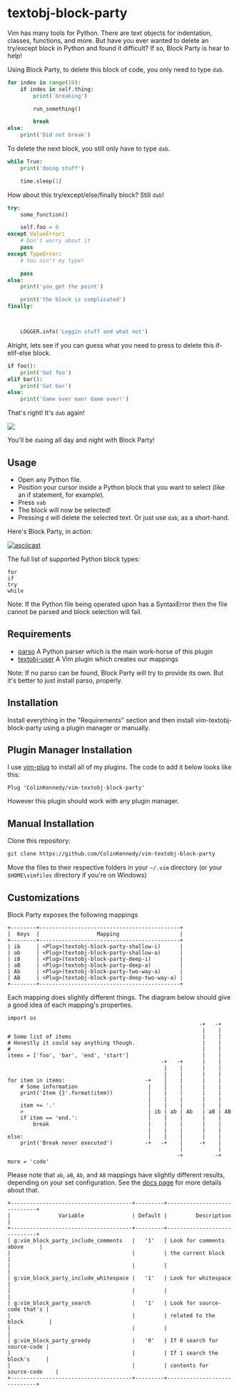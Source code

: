 textobj-block-party
===================

Vim has many tools for Python. There are text objects for indentation, classes,
functions, and more. But have you ever wanted to delete an try/except block in
Python and found it difficult? If so, Block Party is hear to help!

Using Block Party, to delete this block of code, you only need to type `dab`.


```python
for index in range(10):
    if index in self.thing:
        print('breaking')

        run_something()

        break
else:
    print('Did not break')
```

To delete the next block, you still only have to type `dab`.


```python
while True:
    print('doing stuff')

    time.sleep(1)
```

How about this try/except/else/finally block? Still `dab`!


```python
try:
    some_function()

    self.foo = 8
except ValueError:
    # Don't worry about it
    pass
except TypeError:
    # You ain't my type!

    pass
else:
    print('you get the point')

    print('the block is complicated')
finally:



    LOGGER.info('Loggin stuff and what not')
```

Alright, lets see if you can guess what you need to press
to delete this if-elif-else block.

```python
if foo():
    print('Got foo')
elif bar():
    print('Got bar')
else:
    print('Game over man! Game over!')
```

That's right! It's `dab` again!

![](http://pithytees.com/wp-content/uploads/2017/03/mmj-dab-bad-weed-wear-that-design.jpg)

You'll be `dab`ing all day and night with Block Party!


Usage
-----

- Open any Python file.
- Position your cursor inside a Python block that you want to select (like an
  if statement, for example).
- Press `vab`
- The block will now be selected!
- Pressing `d` will delete the selected text. Or just use `dab`, as a short-hand.

Here's Block Party, in action:

[![asciicast](https://asciinema.org/a/206550.png)](https://asciinema.org/a/206550)

The full list of supported Python block types:

    for
    if
    try
    while

Note: If the Python file being operated upon has a SyntaxError then the file
cannot be parsed and block selection will fail.


Requirements
------------

* [parso][1] A Python parser which is the main work-horse of this plugin
* [textobj-user][2] A Vim plugin which creates our mappings

[1]: https://pypi.org/project/parso
[2]: https://github.com/kana/vim-textobj-user

Note:
    If no parso can be found, Block Party will try to provide its own. But
    it's better to just install parso, properly.


Installation
------------

Install everything in the "Requirements" section and then install
vim-textobj-block-party using a plugin manager or manually.


Plugin Manager Installation
---------------------------

I use [vim-plug](https://github.com/junegunn/vim-plug) to install
all of my plugins. The code to add it below looks like this:

```vim
Plug 'ColinKennedy/vim-textobj-block-party'
```

However this plugin should work with any plugin manager.


Manual Installation
-------------------

Clone this repository:

```bash
git clone https://github.com/ColinKennedy/vim-textobj-block-party
```

Move the files to their respective folders in your `~/.vim` directory
(or your `$HOME\vimfiles` directory if you're on Windows)


Customizations
--------------

Block Party exposes the following mappings

    +--------+--------------------------------------------+
    |  Keys  |                  Mapping                   |
    +--------+--------------------------------------------+
    | ib     | <Plug>(textobj-block-party-shallow-i)      |
    | ab     | <Plug>(textobj-block-party-shallow-a)      |
    | iB     | <Plug>(textobj-block-party-deep-i)         |
    | aB     | <Plug>(textobj-block-party-deep-a)         |
    | Ab     | <Plug>(textobj-block-party-two-way-a)      |
    | AB     | <Plug>(textobj-block-party-deep-two-way-a) |
    +--------+--------------------------------------------+

Each mapping does slightly different things. The diagram below should give a
good idea of each mapping's properties.

    import os
                                                                -+   -+
                                                                 |    |
    # Some list of items                                         |    |
    # Honestly it could say anything though.                     |    |
    #                                                            |    |
    items = ['foo', 'bar', 'end', 'start']                       |    |
                                                    -+   -+      |    |
                                                     |    |      |    |
                                                     |    |      |    |
    for item in items:                         -+    |    |      |    |
        # Some information                      |    |    |      |    |
        print('Item {}'.format(item))           |    |    |      |    |
                                                |    |    |      |    |
        item += '.'                             |    |    |      |    |
        >                                       | ib | ab | Ab   | aB | AB
        if item == 'end.':                      |    |    |      |    |
            break                               |    |    |      |    |
                                                |    |    |      |    |
    else:                                       |    |    |      |    |
        print('Break never executed')          -+   -+    |     -+    |
                                                          |           |
                                                         -+          -+
    more = 'code'


Please note that `ab`, `aB`, `Ab`, and `AB` mappings have slightly different
results, depending on your set configuration. See the
[docs page](/doc/textobj-block-party.txt) for more details about that.

    +--------------------------------------+---------+-----------------------------+
    |               Variable               | Default |         Description         |
    +--------------------------------------+---------+-----------------------------+
    | g:vim_block_party_include_comments   |   '1'   | Look for comments above     |
    |                                      |         | the current block           |
    |                                      |         |                             |
    | g:vim_block_party_include_whitespace |   '1'   | Look for whitespace         |
    |                                      |         |                             |
    | g:vim_block_party_search             |   '1'   | Look for source-code that's |
    |                                      |         | related to the block        |
    |                                      |         |                             |
    | g:vim_block_party_greedy             |   '0'   | If 0 search for source-code |
    |                                      |         | If 1 search the block's     |
    |                                      |         | contents for source-code    |
    +--------------------------------------+---------+-----------------------------+
